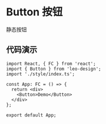 # Button 按钮

静态按钮

## 代码演示

```tsx
import React, { FC } from 'react';
import { Button } from 'leo-design';
import './style/index.ts';
 
const App: FC = () => {
  return <div>
    <Button>Demo</Button>
  </div>
};
 
export default App;
```
